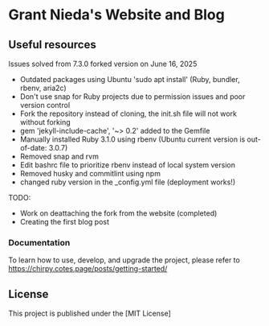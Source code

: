 # Grant Nieda's Website and Blog


## Useful resources

Issues solved from 7.3.0 forked version on June 16, 2025
- Outdated packages using Ubuntu 'sudo apt install' (Ruby, bundler, rbenv, aria2c)
- Don't use snap for Ruby projects due to permission issues and poor version control
- Fork the repository instead of cloning, the init.sh file will not work without forking
- gem 'jekyll-include-cache', '~> 0.2' added to the Gemfile
- Manually installed Ruby 3.1.0 using rbenv (Ubuntu current version is out-of-date: 3.0.7)
- Removed snap and rvm
- Edit bashrc file to prioritize rbenv instead of local system version
- Removed husky and commitlint using npm
- changed ruby version in the _config.yml file (deployment works!)

TODO:
- Work on deattaching the fork from the website (completed)
- Creating the first blog post



### Documentation

To learn how to use, develop, and upgrade the project, please refer to https://chirpy.cotes.page/posts/getting-started/


## License

This project is published under the [MIT License]
